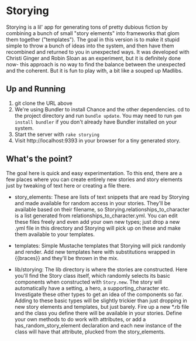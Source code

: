 Storying
=============

Storying is a lil' app for generating tons of pretty dubious fiction by combining a bunch of small "story elements" into frameworks that glom them together ("templates"). The goal in this version is to make it stupid simple to throw a bunch of ideas into the system, and then have them recombined and returned to you in unexpected ways.  It was developed with Christi Ginger and Robin Sloan as an experiment, but it is definitely done now- this approach is no way to find the balance between the unexpected and the coherent.  But it is fun to play with, a bit like a souped up Madlibs.

Up and Running
-------------
1. git clone the URL above
2. We're using Bundler to install Chance and the other dependencies. cd to the project directory and run `bundle update`. You may need to run `gem install bundler` if you don't already have Bundler installed on your system.
3. Start the server with `rake storying`
4. Visit http://localhost:9393 in your browser for a tiny generated story.

What's the point?
-------------
The goal here is quick and easy experimentation.  To this end, there are a few places where you can create entirely new stories and story elements just by tweaking of text here or creating a file there.

- story_elements: These are lists of text snippets that are read by Storying and made available for random access in your stories. They'll be available based on their filename, so Storying.relationships_to_character is a list generated from relationships_to_character.yml.  You can edit these files freely and even add your own new types; just drop a new .yml file in this directory and Storying will pick up on these and make them available to your templates.

- templates: Simple Mustache templates that Storying will pick randomly and render.  Add new templates here with substitutions wrapped in {{braces}} and they'll be thrown in the mix.

- lib/storying: The lib directory is where the stories are constructed.  Here you'll find the Story class itself, which randomly selects its basic components when constructed with `Story.new`.  The story will automatically have a setting, a hero, a supporting_character etc.  Investigate these other types to get an idea of the components so far. Adding to these basic types will be slightly trickier than just dropping in new story elements and templates, but just barely.  Fire up a new *.rb file and the class you define there will be available in your stories. Define your own methods to do work with attributes, or add a has_random_story_element declaration and each new instance of the class will have that attribute, plucked from the story_elements.

